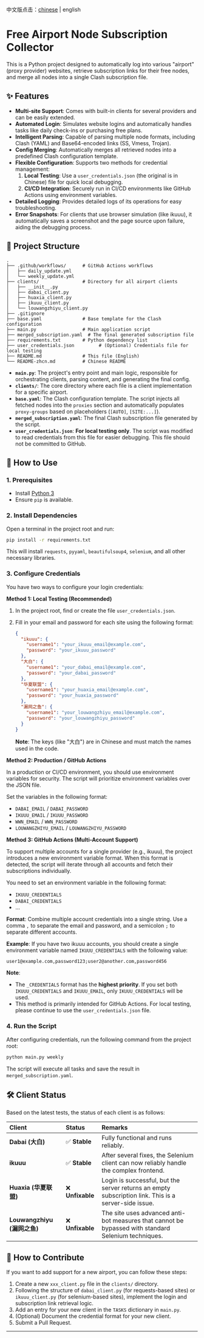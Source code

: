 中文版点击：[chinese](README-zhcn.md) | english
# Free Airport Node Subscription Collector

This is a Python project designed to automatically log into various "airport" (proxy provider) websites, retrieve subscription links for their free nodes, and merge all nodes into a single Clash subscription file.

## ✨ Features

- **Multi-site Support**: Comes with built-in clients for several providers and can be easily extended.
- **Automated Login**: Simulates website logins and automatically handles tasks like daily check-ins or purchasing free plans.
- **Intelligent Parsing**: Capable of parsing multiple node formats, including Clash (YAML) and Base64-encoded links (SS, Vmess, Trojan).
- **Config Merging**: Automatically merges all retrieved nodes into a predefined Clash configuration template.
- **Flexible Configuration**: Supports two methods for credential management:
    1.  **Local Testing**: Use a `user_credentials.json` (the original is in Chinese) file for quick local debugging.
    2.  **CI/CD Integration**: Securely run in CI/CD environments like GitHub Actions using environment variables.
- **Detailed Logging**: Provides detailed logs of its operations for easy troubleshooting.
- **Error Snapshots**: For clients that use browser simulation (like ikuuu), it automatically saves a screenshot and the page source upon failure, aiding the debugging process.

## 📂 Project Structure

```
.
├── .github/workflows/      # GitHub Actions workflows
│   ├── daily_update.yml
│   └── weekly_update.yml
├── clients/                # Directory for all airport clients
│   ├── __init__.py
│   ├── dabai_client.py
│   ├── huaxia_client.py
│   ├── ikuuu_client.py
│   └── louwangzhiyu_client.py
├── .gitignore
├── base.yaml               # Base template for the Clash configuration
├── main.py                 # Main application script
├── merged_subscription.yaml  # The final generated subscription file
├── requirements.txt        # Python dependency list
├── user_credentials.json         # (Optional) Credentials file for local testing
├── README.md               # This file (English)
└── README-zhcn.md          # Chinese README
```

- **`main.py`**: The project's entry point and main logic, responsible for orchestrating clients, parsing content, and generating the final config.
- **`clients/`**: The core directory where each file is a client implementation for a specific airport.
- **`base.yaml`**: The Clash configuration template. The script injects all fetched nodes into the `proxies` section and automatically populates `proxy-groups` based on placeholders (`[AUTO]`, `[SITE:...]`).
- **`merged_subscription.yaml`**: The final Clash subscription file generated by the script.
- **`user_credentials.json`**: **For local testing only**. The script was modified to read credentials from this file for easier debugging. This file should not be committed to GitHub.

## 🚀 How to Use

### 1. Prerequisites

- Install [Python 3](https://www.python.org/)
- Ensure `pip` is available.

### 2. Install Dependencies

Open a terminal in the project root and run:
```bash
pip install -r requirements.txt
```
This will install `requests`, `pyyaml`, `beautifulsoup4`, `selenium`, and all other necessary libraries.

### 3. Configure Credentials

You have two ways to configure your login credentials:

**Method 1: Local Testing (Recommended)**

1.  In the project root, find or create the file `user_credentials.json`.
2.  Fill in your email and password for each site using the following format:

    ```json
    {
      "ikuuu": {
        "username1": "your_ikuuu_email@example.com",
        "password": "your_ikuuu_password"
      },
      "大白": {
        "username1": "your_dabai_email@example.com",
        "password": "your_dabai_password"
      },
      "华夏联盟": {
        "username1": "your_huaxia_email@example.com",
        "password": "your_huaxia_password"
      },
      "漏网之鱼": {
        "username1": "your_louwangzhiyu_email@example.com",
        "password": "your_louwangzhiyu_password"
      }
    }
    ```
    **Note**: The keys (like "大白") are in Chinese and must match the names used in the code.

**Method 2: Production / GitHub Actions**

In a production or CI/CD environment, you should use environment variables for security. The script will prioritize environment variables over the JSON file.

Set the variables in the following format:
- `DABAI_EMAIL` / `DABAI_PASSWORD`
- `IKUUU_EMAIL` / `IKUUU_PASSWORD`
- `WWN_EMAIL` / `WWN_PASSWORD`
- `LOUWANGZHIYU_EMAIL` / `LOUWANGZHIYU_PASSWORD`

**Method 3: GitHub Actions (Multi-Account Support)**

To support multiple accounts for a single provider (e.g., ikuuu), the project introduces a new environment variable format. When this format is detected, the script will iterate through all accounts and fetch their subscriptions individually.

You need to set an environment variable in the following format:
- `IKUUU_CREDENTIALS`
- `DABAI_CREDENTIALS`
- ...

**Format**:
Combine multiple account credentials into a single string. Use a comma `,` to separate the email and password, and a semicolon `;` to separate different accounts.

**Example**:
If you have two ikuuu accounts, you should create a single environment variable named `IKUUU_CREDENTIALS` with the following value:
```
user1@example.com,password123;user2@another.com,password456
```

**Note**:
- The `_CREDENTIALS` format has the **highest priority**. If you set both `IKUUU_CREDENTIALS` and `IKUUU_EMAIL`, only `IKUUU_CREDENTIALS` will be used.
- This method is primarily intended for GitHub Actions. For local testing, please continue to use the `user_credentials.json` file.

### 4. Run the Script

After configuring credentials, run the following command from the project root:
```bash
python main.py weekly
```
The script will execute all tasks and save the result in `merged_subscription.yaml`.

## 🛠️ Client Status

Based on the latest tests, the status of each client is as follows:

| Client | Status | Remarks |
| :--- | :--- | :--- |
| **Dabai (大白)** | ✅ **Stable** | Fully functional and runs reliably. |
| **ikuuu** | ✅ **Stable** | After several fixes, the Selenium client can now reliably handle the complex frontend. |
| **Huaxia (华夏联盟)** | ❌ **Unfixable** | Login is successful, but the server returns an empty subscription link. This is a server-side issue. |
| **Louwangzhiyu (漏网之鱼)** | ❌ **Unfixable** | The site uses advanced anti-bot measures that cannot be bypassed with standard Selenium techniques. |

## 🤝 How to Contribute

If you want to add support for a new airport, you can follow these steps:

1.  Create a new `xxx_client.py` file in the `clients/` directory.
2.  Following the structure of `dabai_client.py` (for requests-based sites) or `ikuuu_client.py` (for selenium-based sites), implement the login and subscription link retrieval logic.
3.  Add an entry for your new client in the `TASKS` dictionary in `main.py`.
4.  (Optional) Document the credential format for your new client.
5.  Submit a Pull Request.

---